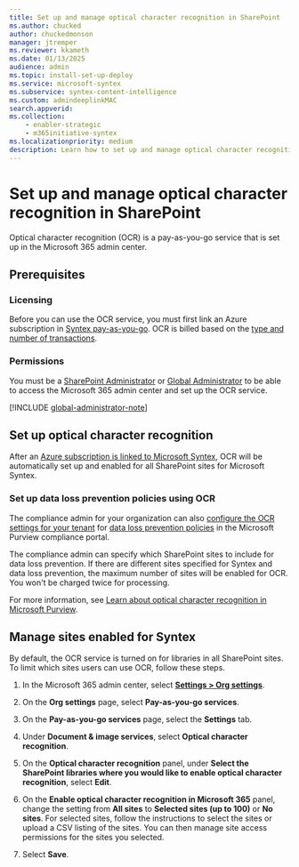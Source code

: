 ```yaml
---
title: Set up and manage optical character recognition in SharePoint
ms.author: chucked
author: chuckedmonson
manager: jtremper
ms.reviewer: kkameth
ms.date: 01/13/2025
audience: admin
ms.topic: install-set-up-deploy
ms.service: microsoft-syntex
ms.subservice: syntex-content-intelligence
ms.custom: admindeeplinkMAC
search.appverid: 
ms.collection: 
    - enabler-strategic
    - m365initiative-syntex
ms.localizationpriority: medium
description: Learn how to set up and manage optical character recognition in SharePoint.
---
```


# Set up and manage optical character recognition in SharePoint

Optical character recognition (OCR) is a pay-as-you-go service that is set up in the Microsoft 365 admin center.

## Prerequisites

### Licensing

Before you can use the OCR service, you must first link an Azure subscription in [Syntex pay-as-you-go](syntex-azure-billing.md). OCR is billed based on the [type and number of transactions](syntex-pay-as-you-go-services.md).

### Permissions

You must be a [SharePoint Administrator](/entra/identity/role-based-access-control/permissions-reference#sharepoint-administrator) or [Global Administrator](/entra/identity/role-based-access-control/permissions-reference#global-administrator) to be able to access the Microsoft 365 admin center and set up the OCR service.

[!INCLUDE [global-administrator-note](../includes/global-administrator-note.md)]

## Set up optical character recognition

After an [Azure subscription is linked to Microsoft Syntex](syntex-azure-billing.md), OCR will be automatically set up and enabled for all SharePoint sites for Microsoft Syntex.

### Set up data loss prevention policies using OCR

The compliance admin for your organization can also [configure the OCR settings for your tenant](../compliance/ocr-learn-about.md?#phase-3-configure-your-ocr-settings) for [data loss prevention policies](../compliance/dlp-learn-about-dlp.md) in the Microsoft Purview compliance portal.

The compliance admin can specify which SharePoint sites to include for data loss prevention. If there are different sites specified for Syntex and data loss prevention, the maximum number of sites will be enabled for OCR. You won't be charged twice for processing.

For more information, see [Learn about optical character recognition in Microsoft Purview](../compliance/ocr-learn-about.md).

## Manage sites enabled for Syntex

By default, the OCR service is turned on for libraries in all SharePoint sites. To limit which sites users can use OCR, follow these steps.

1. In the Microsoft 365 admin center, select <a href="https://go.microsoft.com/fwlink/p/?linkid=2171997" target="_blank">**Settings > Org settings**</a>.

2. On the **Org settings** page, select **Pay-as-you-go services**.

3. On the **Pay-as-you-go services** page, select the **Settings** tab.

4. Under **Document & image services**, select **Optical character recognition**.

5. On the **Optical character recognition** panel, under **Select the SharePoint libraries where you would like to enable optical character recognition**, select **Edit**.

6. On the **Enable optical character recognition in Microsoft 365** panel, change the setting from **All sites** to **Selected sites (up to 100)** or **No sites**. For selected sites, follow the instructions to select the sites or upload a CSV listing of the sites. You can then manage site access permissions for the sites you selected.

7. Select **Save**.
